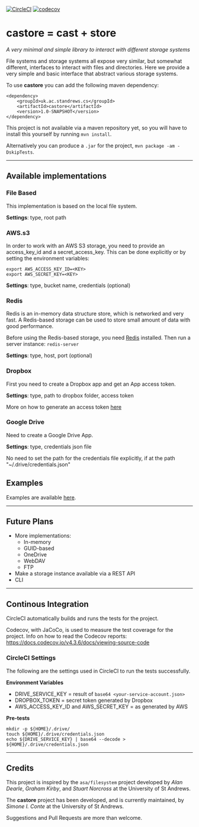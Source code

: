 [![CircleCI](https://circleci.com/gh/stacs-srg/castore.svg?style=svg&circle-token=619302303a40d36f6e718006d26a804711dcbc91)](https://circleci.com/gh/stacs-srg/castore) [![codecov](https://codecov.io/gh/stacs-srg/castore/branch/master/graph/badge.svg?token=cvFOJtw4wS)](https://codecov.io/gh/stacs-srg/castore)


# castore = cast + store
*A very minimal and simple library to interact with different storage systems*

File systems and storage systems all expose very similar, but somewhat different, interfaces to interact with files and directories.
Here we provide a very simple and basic interface that abstract various storage systems.

To use **castore** you can add the following maven dependency:

```
<dependency>
    <groupId>uk.ac.standrews.cs</groupId>
    <artifactId>castore</artifactId>
    <version>1.0-SNAPSHOT</version>
</dependency>
```

This project is not available via a maven repository yet, so you will have to install this yourself by running `mvn install`.

Alternatively you can produce a `.jar` for the project, `mvn package -am -DskipTests`.

---

## Available implementations

### File Based

This implementation is based on the local file system.

**Settings**: type, root path

### AWS.s3

In order to work with an AWS S3 storage, you need to provide an access_key_id and a secret_access_key.
This can be done explicitly or by setting the environment variables:
```
export AWS_ACCESS_KEY_ID=<KEY>
export AWS_SECRET_KEY=<KEY>
```

**Settings**: type, bucket name, credentials (optional)


### Redis

Redis is an in-memory data structure store, which is networked and very fast.
A Redis-based storage can be used to store small amount of data with good performance.

Before using the Redis-based storage, you need [Redis](https://redis.io) installed. Then run a server instance: `redis-server`

**Settings**: type, host, port (optional)


### Dropbox

First you need to create a Dropbox app and get an App access token.

**Settings**: type, path to dropbox folder, access token


More on how to generate an access token [here](https://blogs.dropbox.com/developers/2014/05/generate-an-access-token-for-your-own-account/)

### Google Drive

Need to create a Google Drive App.

**Settings**: type, credentials json file

No need to set the path for the credentials file explicitly, if at the path "~/.drive/credentials.json"


## Examples

Examples are available [here](src/main/java/uk/ac/standrews/cs/castore/examples).

---

## Future Plans

- More implementations:
    - In-memory
    - GUID-based
    - OneDrive
    - WebDAV
    - FTP
- Make a storage instance available via a REST API
- CLI

---

## Continous Integration

CircleCI automatically builds and runs the tests for the project.

Codecov, with JaCoCo, is used to measure the test coverage for the project. Info on how to read the Codecov reports: https://docs.codecov.io/v4.3.6/docs/viewing-source-code


### CircleCI Settings

The following are the settings used in CircleCI to run the tests successfully.

**Environment Variables**

- DRIVE_SERVICE_KEY = result of `base64 <your-service-account.json>`
- DROPBOX_TOKEN = secret token generated by Dropbox
- AWS_ACCESS_KEY_ID and AWS_SECRET_KEY = as generated by AWS

**Pre-tests**

```
mkdir -p ${HOME}/.drive/
touch ${HOME}/.drive/credentials.json
echo ${DRIVE_SERVICE_KEY} | base64 --decode > ${HOME}/.drive/credentials.json
```

---

## Credits

This project is inspired by the `asa/filesystem` project developed by *Alan Dearle*, *Graham Kirby*, and *Stuart Norcross* at the University of St Andrews.

The **castore** project has been developed, and is currently maintained, by *Simone I. Conte* at the University of St Andrews.

Suggestions and Pull Requests are more than welcome.
